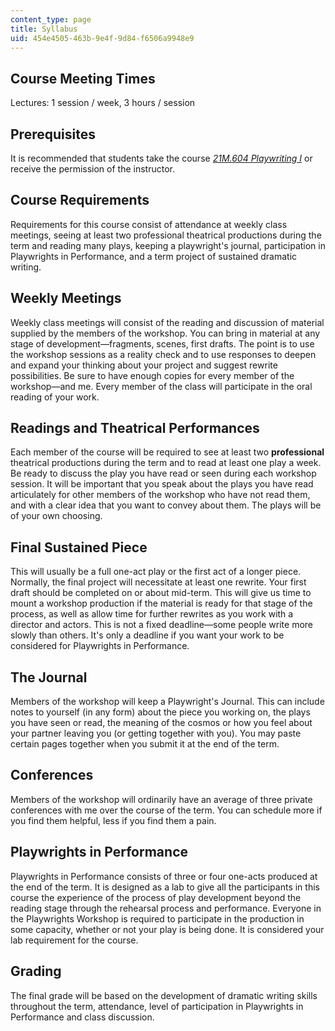 ```yaml
---
content_type: page
title: Syllabus
uid: 454e4505-463b-9e4f-9d84-f6506a9948e9
---
```


Course Meeting Times
--------------------

Lectures: 1 session / week, 3 hours / session

Prerequisites
-------------

It is recommended that students take the course [_21M.604 Playwriting I_](/courses/21m-604-playwriting-i-spring-2005) or receive the permission of the instructor.

Course Requirements
-------------------

Requirements for this course consist of attendance at weekly class meetings, seeing at least two professional theatrical productions during the term and reading many plays, keeping a playwright's journal, participation in Playwrights in Performance, and a term project of sustained dramatic writing.

Weekly Meetings
---------------

Weekly class meetings will consist of the reading and discussion of material supplied by the members of the workshop. You can bring in material at any stage of development—fragments, scenes, first drafts. The point is to use the workshop sessions as a reality check and to use responses to deepen and expand your thinking about your project and suggest rewrite possibilities. Be sure to have enough copies for every member of the workshop—and me. Every member of the class will participate in the oral reading of your work.

Readings and Theatrical Performances
------------------------------------

Each member of the course will be required to see at least two **professional** theatrical productions during the term and to read at least one play a week. Be ready to discuss the play you have read or seen during each workshop session. It will be important that you speak about the plays you have read articulately for other members of the workshop who have not read them, and with a clear idea that you want to convey about them. The plays will be of your own choosing.

Final Sustained Piece
---------------------

This will usually be a full one-act play or the first act of a longer piece. Normally, the final project will necessitate at least one rewrite. Your first draft should be completed on or about mid-term. This will give us time to mount a workshop production if the material is ready for that stage of the process, as well as allow time for further rewrites as you work with a director and actors. This is not a fixed deadline—some people write more slowly than others. It's only a deadline if you want your work to be considered for Playwrights in Performance.

The Journal
-----------

Members of the workshop will keep a Playwright's Journal. This can include notes to yourself (in any form) about the piece you working on, the plays you have seen or read, the meaning of the cosmos or how you feel about your partner leaving you (or getting together with you). You may paste certain pages together when you submit it at the end of the term.

Conferences
-----------

Members of the workshop will ordinarily have an average of three private conferences with me over the course of the term. You can schedule more if you find them helpful, less if you find them a pain.

Playwrights in Performance
--------------------------

Playwrights in Performance consists of three or four one-acts produced at the end of the term. It is designed as a lab to give all the participants in this course the experience of the process of play development beyond the reading stage through the rehearsal process and performance. Everyone in the Playwrights Workshop is required to participate in the production in some capacity, whether or not your play is being done. It is considered your lab requirement for the course.

Grading
-------

The final grade will be based on the development of dramatic writing skills throughout the term, attendance, level of participation in Playwrights in Performance and class discussion.